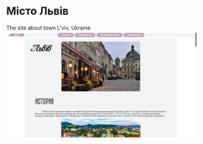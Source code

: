 # Мiсто Львiв
The site about town L'viv, Ukraine
![Львiв](https://github.com/Berliner187/Lviv/raw/master/img/SiteFace.jpg)
